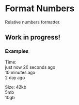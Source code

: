 # Format Numbers

Relative numbers formatter.

## Work in progress!  

### Examples

Time:  
just now
20 seconds ago  
10 minutes ago  
2 day ago


Size:
42kb  
5mb  
10gb  


